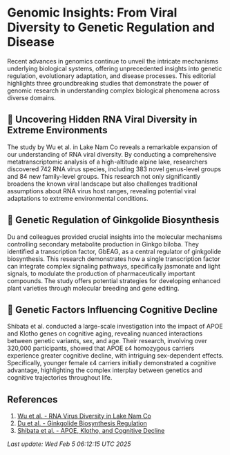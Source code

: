 # Genomic Insights: From Viral Diversity to Genetic Regulation and Disease

Recent advances in genomics continue to unveil the intricate mechanisms underlying biological systems, offering unprecedented insights into genetic regulation, evolutionary adaptation, and disease processes. This editorial highlights three groundbreaking studies that demonstrate the power of genomic research in understanding complex biological phenomena across diverse domains.

## 🦠 Uncovering Hidden RNA Viral Diversity in Extreme Environments

The study by Wu et al. in Lake Nam Co reveals a remarkable expansion of our understanding of RNA viral diversity. By conducting a comprehensive metatranscriptomic analysis of a high-altitude alpine lake, researchers discovered 742 RNA virus species, including 383 novel genus-level groups and 84 new family-level groups. This research not only significantly broadens the known viral landscape but also challenges traditional assumptions about RNA virus host ranges, revealing potential viral adaptations to extreme environmental conditions.

## 🧬 Genetic Regulation of Ginkgolide Biosynthesis

Du and colleagues provided crucial insights into the molecular mechanisms controlling secondary metabolite production in Ginkgo biloba. They identified a transcription factor, GbEAG, as a central regulator of ginkgolide biosynthesis. This research demonstrates how a single transcription factor can integrate complex signaling pathways, specifically jasmonate and light signals, to modulate the production of pharmaceutically important compounds. The study offers potential strategies for developing enhanced plant varieties through molecular breeding and gene editing.

## 🧠 Genetic Factors Influencing Cognitive Decline

Shibata et al. conducted a large-scale investigation into the impact of APOE and Klotho genes on cognitive aging, revealing nuanced interactions between genetic variants, sex, and age. Their research, involving over 320,000 participants, showed that APOE ε4 homozygous carriers experience greater cognitive decline, with intriguing sex-dependent effects. Specifically, younger female ε4 carriers initially demonstrated a cognitive advantage, highlighting the complex interplay between genetics and cognitive trajectories throughout life.

## References

1. [Wu et al. - RNA Virus Diversity in Lake Nam Co](https://pubmed.ncbi.nlm.nih.gov/39903107)
2. [Du et al. - Ginkgolide Biosynthesis Regulation](https://pubmed.ncbi.nlm.nih.gov/39903108)
3. [Shibata et al. - APOE, Klotho, and Cognitive Decline](https://pubmed.ncbi.nlm.nih.gov/39903109)

*Last update: Wed Feb  5 06:12:15 UTC 2025*
